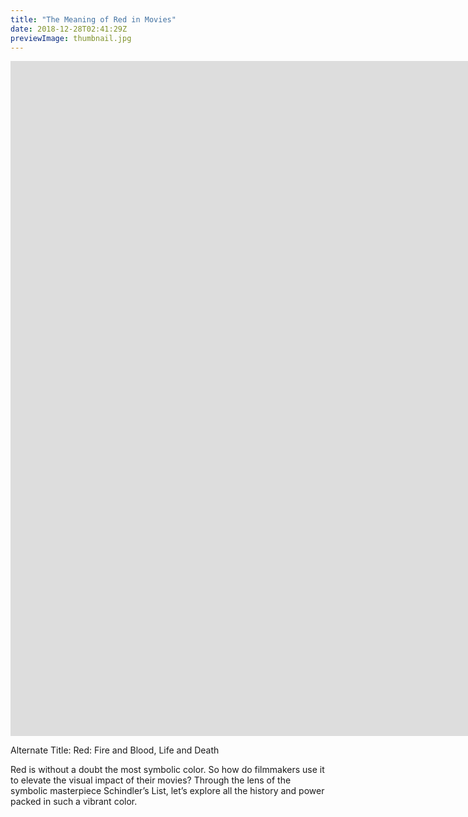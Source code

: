 ```yaml
---
title: "The Meaning of Red in Movies"
date: 2018-12-28T02:41:29Z
previewImage: thumbnail.jpg
---
```


<iframe width="1920" height="1080" src="https://www.youtube.com/embed/3Tg5iwK9dKQ" frameborder="0" allow="accelerometer; autoplay; clipboard-write; encrypted-media; gyroscope; picture-in-picture" allowfullscreen></iframe>

Alternate Title: Red: Fire and Blood, Life and Death

Red is without a doubt the most symbolic color. So how do filmmakers use it to elevate the visual impact of their movies? Through the lens of the symbolic masterpiece Schindler’s List, let’s explore all the history and power packed in such a vibrant color.